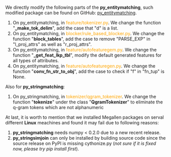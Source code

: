 We directly modify the following parts of the **py_entitymatching**, such modified package can be found on GitHub: [py_entitymatching](https://github.com/EricLYunqi/py_entitymatching/tree/master).

1. On py_entitymatching, in <span style="color:orange">feature/tokenizer.py</span>. We change the function "**_make_tok_delim**", add the case that "d" is a list.
2. On py_entitymatching, in <span style="color:orange">blocker/rule_based_blocker.py</span>. We change the function "**block_tables**", add the case to remove "PARSE_EXP" in "l_proj_attrs" as well as "r_proj_attrs".
3. On py_entitymatching, in <span style="color:orange">feature/autofeaturegem.py</span>. We change the function "**_get_feat_lkp_tbl**", modify the default generated features for all types of attributes.
4. On py_entitymatching, in <span style="color:orange">feature/autofeaturegen.py</span>. We change the function "**conv_fn_str_to_obj**", add the case to check if "f" in "fn_tup" is None.

Also for **py_stringmatching**:
1. On py_stringmatching, in <span style="color:orange">tokenizer/qgram_tokenizer</span>. We change the function "**tokenize**" under the class "**QgramTokenizer**" to eliminate the q-gram tokens which are not alphanumeric

At last, it is worth to mention that we installed Megallen packages on serval different **Linux** meachines and found it may fail due to following reasons:
1. **py_stringmatching** needs numpy < 0.2.0 due to a new recent release.
2. **py_stringsimjoin** can only be installed by building source code since the source release on PyPI is missing cythonize.py (*not sure if it is fixed now, please try pip install first*).
